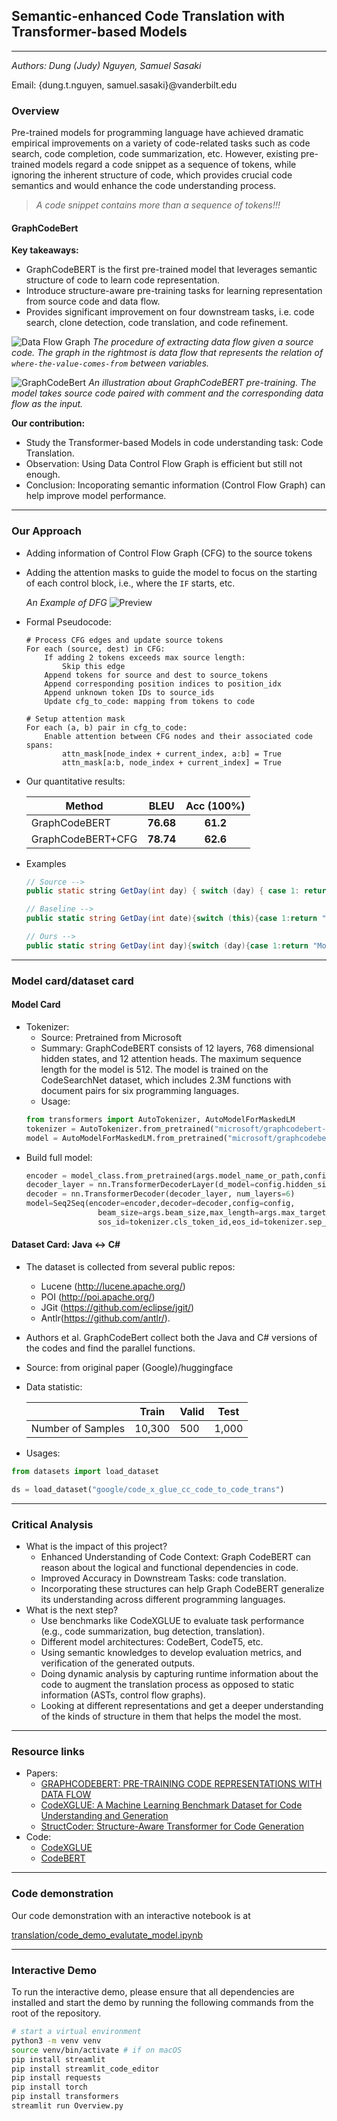 ## Semantic-enhanced Code Translation with Transformer-based Models

---

_Authors: Dung (Judy) Nguyen, Samuel Sasaki_

Email: {dung.t.nguyen, samuel.sasaki}@vanderbilt.edu

### Overview

Pre-trained models for programming language have achieved dramatic empirical improvements on a variety of code-related tasks such as code search, code completion, code summarization, etc.
However, existing pre-trained models regard a code snippet as a sequence of tokens, while ignoring the inherent structure of code, which provides crucial code semantics and would enhance the code understanding process.

> _A code snippet contains more than a sequence of tokens!!!_

#### GraphCodeBert

**Key takeaways:**

- GraphCodeBERT is the first pre-trained model
  that leverages semantic structure of code to learn code representation.
- Introduce structure-aware pre-training tasks for learning representation from source code and data flow.
- Provides significant improvement on four downstream tasks, i.e. code search, clone detection, code translation, and code refinement.

![Data Flow Graph](translation/assets/dfg_graphcodebert.png)
_The procedure of extracting data flow given a source code. The graph in the rightmost is data flow that represents the relation of `where-the-value-comes-from` between variables._

![GraphCodeBert](translation/assets/graphcodebert_overall.png)
_An illustration about GraphCodeBERT pre-training. The model takes source code paired with comment and the corresponding data flow as the input._

**Our contribution:**

- Study the Transformer-based Models in code understanding task: Code Translation.
- Observation: Using Data Control Flow Graph is efficient but still not enough.
- Conclusion: Incoporating semantic information (Control Flow Graph) can help improve model performance.

---

### Our Approach

- Adding information of Control Flow Graph (CFG) to the source tokens
- Adding the attention masks to guide the model to focus on the starting of each control block, i.e., where the `IF` starts, etc.

  _An Example of DFG_
  ![Preview](./translation/assets/example_dfg.png)

- Formal Pseudocode:

  ```
  # Process CFG edges and update source tokens
  For each (source, dest) in CFG:
      If adding 2 tokens exceeds max source length:
          Skip this edge
      Append tokens for source and dest to source_tokens
      Append corresponding position indices to position_idx
      Append unknown token IDs to source_ids
      Update cfg_to_code: mapping from tokens to code

  # Setup attention mask
  For each (a, b) pair in cfg_to_code:
      Enable attention between CFG nodes and their associated code spans:
          attn_mask[node_index + current_index, a:b] = True
          attn_mask[a:b, node_index + current_index] = True

  ```

- Our quantitative results:

  | Method            |   BLEU    | Acc (100%) |
  | ----------------- | :-------: | :--------: |
  | GraphCodeBERT     | **76.68** |  **61.2**  |
  | GraphCodeBERT+CFG | **78.74** |  **62.6**  |

- Examples

  ```Java
  // Source -->
  public static string GetDay(int day) { switch (day) { case 1: return "Monday"; case 2: return "Tuesday"; default: return "Invalid"; } }
  ```

  ```CS
  // Baseline -->
  public static string GetDay(int date){switch (this){case 1:return "Monday";case 2:return "Monday";case 2:return "Monday";}}

  // Ours -->
  public static string GetDay(int day){switch (day){case 1:return "Monday";case 2:return "Sunday";default:return "Invalid";}}'
  ```

---

### Model card/dataset card

#### Model Card

- Tokenizer:
  - Source: Pretrained from Microsoft
  - Summary: GraphCodeBERT consists of 12 layers, 768 dimensional hidden states, and 12 attention heads. The maximum sequence length for the model is 512. The model is trained on the CodeSearchNet dataset, which includes 2.3M functions with document pairs for six programming languages.
  - Usage:
  ```python
  from transformers import AutoTokenizer, AutoModelForMaskedLM
  tokenizer = AutoTokenizer.from_pretrained("microsoft/graphcodebert-base")
  model = AutoModelForMaskedLM.from_pretrained("microsoft/graphcodebert-base")
  ```
- Build full model:
  ```python
  encoder = model_class.from_pretrained(args.model_name_or_path,config=config)
  decoder_layer = nn.TransformerDecoderLayer(d_model=config.hidden_size, nhead=config.num_attention_heads)
  decoder = nn.TransformerDecoder(decoder_layer, num_layers=6)
  model=Seq2Seq(encoder=encoder,decoder=decoder,config=config,
                  beam_size=args.beam_size,max_length=args.max_target_length,
                  sos_id=tokenizer.cls_token_id,eos_id=tokenizer.sep_token_id)
  ```

#### Dataset Card: Java <-> C#

- The dataset is collected from several public repos:
  - Lucene (http://lucene.apache.org/)
  - POI (http://poi.apache.org/)
  - JGit (https://github.com/eclipse/jgit/)
  - Antlr(https://github.com/antlr/).
- Authors et al. GraphCodeBert collect both the Java and C# versions of the codes and find the parallel functions.
- Source: from original paper (Google)/huggingface
- Data statistic:

  |                   | Train  | Valid | Test  |
  | ----------------- | ------ | ----- | ----- |
  | Number of Samples | 10,300 | 500   | 1,000 |

- Usages:

```python
from datasets import load_dataset

ds = load_dataset("google/code_x_glue_cc_code_to_code_trans")
```

---

### Critical Analysis

- What is the impact of this project?
  - Enhanced Understanding of Code Context: Graph CodeBERT can reason about the logical and functional dependencies in code.
  - Improved Accuracy in Downstream Tasks: code translation.
  - Incorporating these structures can help Graph CodeBERT generalize its understanding across different programming languages.
- What is the next step?
  - Use benchmarks like CodeXGLUE to evaluate task performance (e.g., code summarization, bug detection, translation).
  - Different model architectures: CodeBert, CodeT5, etc.
  - Using semantic knowledges to develop evaluation metrics, and verification of the generated outputs.
  - Doing dynamic analysis by capturing runtime information about the code to augment the translation process as opposed to static information (ASTs, control flow graphs).
  - Looking at different representations and get a deeper understanding of the kinds of structure in them that helps the model the most.

---

### Resource links

- Papers:
  - [GRAPHCODEBERT: PRE-TRAINING CODE REPRESENTATIONS WITH DATA FLOW](https://openreview.net/pdf?id=jLoC4ez43PZ)
  - [CodeXGLUE: A Machine Learning Benchmark Dataset for Code Understanding and Generation](https://arxiv.org/pdf/2102.04664)
  - [StructCoder: Structure-Aware Transformer for Code Generation](https://dl.acm.org/doi/10.1145/3636430)
- Code:
  - [CodeXGLUE](https://github.com/microsoft/CodeXGLUE)
  - [CodeBERT](https://github.com/microsoft/CodeBERT)

---

### Code demonstration

Our code demonstration with an interactive notebook is at

[translation/code_demo_evalutate_model.ipynb](translation/code_demo_evalutate_model.ipynb)

---

### Interactive Demo

To run the interactive demo, please ensure that all dependencies are installed and start the demo by running the following commands from the root of the repository.

```bash
# start a virtual environment
python3 -m venv venv
source venv/bin/activate # if on macOS
pip install streamlit
pip install streamlit_code_editor
pip install requests
pip install torch
pip install transformers
streamlit run Overview.py
```
